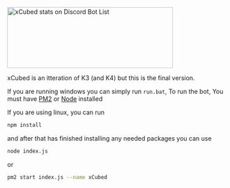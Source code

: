 <a href="https://discordbotlist.com/bots/598535567457648660">
  <img width="380" height="140" src="https://discordbotlist.com/bots/598535567457648660/widget" alt="xCubed stats on Discord Bot List">
</a>

xCubed is an itteration of K3 (and K4) but this is the final version.

If you are running windows you can simply run `run.bat`, To run the bot, You must have [PM2](https://www.npmjs.com/package/pm2) or [Node](https://nodejs.org/en/) installed


If you are using linux, you can run 
```bash
npm install
```
and after that has finished installing any needed packages you can use
```bash
node index.js
```
or 
```bash
pm2 start index.js --name xCubed
```
